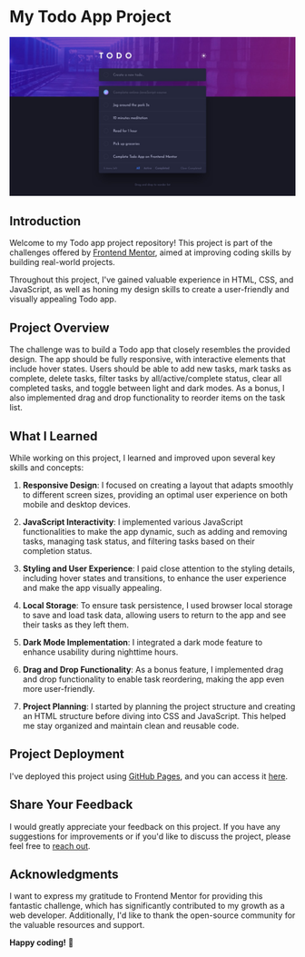 # My Todo App Project

![Design preview for the Todo app coding challenge](https://github.com/nuelladev/Todo-list-app/blob/master/Assets/design/desktop-design-dark.jpg)

## Introduction

Welcome to my Todo app project repository! This project is part of the challenges offered by [Frontend Mentor](https://www.frontendmentor.io), aimed at improving coding skills by building real-world projects.

Throughout this project, I've gained valuable experience in HTML, CSS, and JavaScript, as well as honing my design skills to create a user-friendly and visually appealing Todo app.

## Project Overview

The challenge was to build a Todo app that closely resembles the provided design. The app should be fully responsive, with interactive elements that include hover states. Users should be able to add new tasks, mark tasks as complete, delete tasks, filter tasks by all/active/complete status, clear all completed tasks, and toggle between light and dark modes. As a bonus, I also implemented drag and drop functionality to reorder items on the task list.

## What I Learned

While working on this project, I learned and improved upon several key skills and concepts:

1. **Responsive Design**: I focused on creating a layout that adapts smoothly to different screen sizes, providing an optimal user experience on both mobile and desktop devices.

2. **JavaScript Interactivity**: I implemented various JavaScript functionalities to make the app dynamic, such as adding and removing tasks, managing task status, and filtering tasks based on their completion status.

3. **Styling and User Experience**: I paid close attention to the styling details, including hover states and transitions, to enhance the user experience and make the app visually appealing.

4. **Local Storage**: To ensure task persistence, I used browser local storage to save and load task data, allowing users to return to the app and see their tasks as they left them.

5. **Dark Mode Implementation**: I integrated a dark mode feature to enhance usability during nighttime hours.

6. **Drag and Drop Functionality**: As a bonus feature, I implemented drag and drop functionality to enable task reordering, making the app even more user-friendly.

7. **Project Planning**: I started by planning the project structure and creating an HTML structure before diving into CSS and JavaScript. This helped me stay organized and maintain clean and reusable code.

## Project Deployment

I've deployed this project using [GitHub Pages](https://pages.github.com/), and you can access it [here](https://nuelladev.github.io/Todo-list-app/l).

## Share Your Feedback

I would greatly appreciate your feedback on this project. If you have any suggestions for improvements or if you'd like to discuss the project, please feel free to [reach out](mailto:emmanuellaokafor42@yahoo.com).

## Acknowledgments

I want to express my gratitude to Frontend Mentor for providing this fantastic challenge, which has significantly contributed to my growth as a web developer. Additionally, I'd like to thank the open-source community for the valuable resources and support.

**Happy coding!** 🚀
